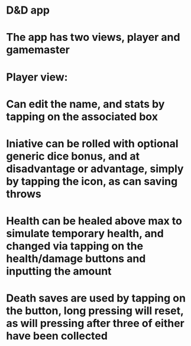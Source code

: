 # D&D app 
# The app has two views, player and gamemaster
# Player view:
# Can edit the name, and stats by tapping on the associated box
# Iniative can be rolled with optional generic dice bonus, and at disadvantage or advantage, simply by tapping the icon, as can saving throws
# Health can be healed above max to simulate temporary health, and changed via tapping on the health/damage buttons and inputting the amount
# Death saves are used by tapping on the button, long pressing will reset, as will pressing after three of either have been collected
# 